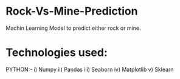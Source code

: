 # Rock-Vs-Mine-Prediction
 Machin Learning Model to predict either rock or mine.

# Technologies used:
  PYTHON:-
    i) Numpy
   ii) Pandas
  iii) Seaborn
   iv) Matplotlib
    v) Sklearn
  
 #
  
